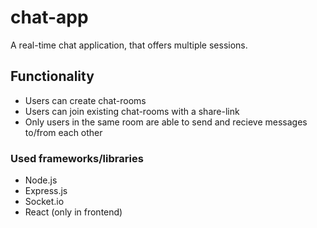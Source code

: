 # chat-app

A real-time chat application, that offers multiple sessions.

## Functionality
- Users can create chat-rooms
- Users can join existing chat-rooms with a share-link
- Only users in the same room are able to send and recieve messages to/from each other

### Used frameworks/libraries
- Node.js
- Express.js
- Socket.io
- React (only in frontend)
